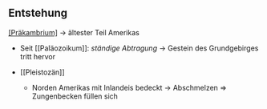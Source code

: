 ## Entstehung
[[Präkambrium]](=Erdentstehung)
-> ältester Teil Amerikas

- Seit [[Paläozoikum]]: *ständige Abtragung*
-> Gestein des Grundgebirges tritt hervor

- [[Pleistozän]]
	- Norden Amerikas mit Inlandeis bedeckt
	-> Abschmelzen => Zungenbecken füllen sich
